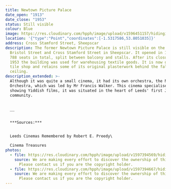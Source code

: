 ```yaml
---
title: Newtown Picture Palace
date_open: "1913"
date_close: "1953"
status: Still visible
colour: Blue
image: https://res.cloudinary.com/hpph/image/upload/v1596451157/hidinginplainsight/newtownpicturepalace.svg
location: '{"type":"Point","coordinates":[-1.5317586,53.8051035]}'
address: Cross Stamford Street, Sheepscar
description: The former Newtown Picture Palace is still visible on the corner of
  Bristol Street and Cross Stamford Street in Sheepscar. It opened in 1913 with
  788 seats in total, split between balcony and stalls. After its closure in
  1953 the building was used for warehousing textile goods. It is now open as a
  tile shop and retains some of its original plasterwork behind the false
  ceiling.
description_extended: >-
  Although it was quite a small cinema, it had its own orchestra, the Newtown
  Orchestra, which was led by Mr Francis Walker. This cinema specialised in
  showing Yiddish films, it was situated in the heart of Leeds' first Jewish
  community. 


  __


  ***Sources:***


  Leeds Cinemas Remembered by Robert E. Preedy\

  Cinema Treasures
photos:
  - file: https://res.cloudinary.com/hpph/image/upload/v1597394569/hidinginplainsight/Newtown_Picture_Palace_01.jpg
    source: We are making every effort to discover the ownership of this photo.
      Please contact us if you are the copyright holder.
  - file: https://res.cloudinary.com/hpph/image/upload/v1597394667/hidinginplainsight/Newtown_Picture_Palace.jpg
    source: We are making every effort to discover the ownership of this photo.
      Please contact us if you are the copyright holder.
---
```

